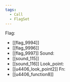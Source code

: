 ```yaml
---
tags:
  - Call
  - FlagSet
---
```

Flag:
- [[flag_9994]]
- [[flag_9996]]
- [[flag_9997]]
Sound:
- [[sound_115]]
- [[sound_116]]
Look_point:
- [[u4406_look_point2]]
Fn:
- [[u4406_function8]]
